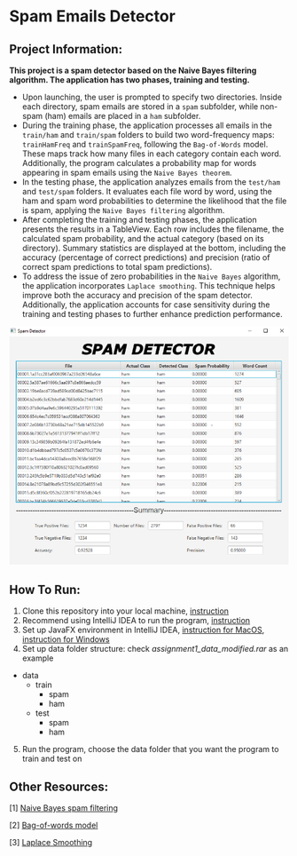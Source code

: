 # Spam Emails Detector

## Project Information:

**This project is a spam detector based on the Naive Bayes filtering algorithm. The application has two phases, training and testing.**

-   Upon launching, the user is prompted to specify two directories. Inside each directory, spam emails are stored in a `spam` subfolder, while non-spam (ham) emails are placed in a `ham` subfolder.
-   During the training phase, the application processes all emails in the `train/ham` and `train/spam` folders to build two word-frequency maps: `trainHamFreq` and `trainSpamFreq`, following the `Bag-of-Words` model. These maps track how many files in each category contain each word. Additionally, the program calculates a probability map for words appearing in spam emails using the `Naive Bayes theorem`.
-   In the testing phase, the application analyzes emails from the `test/ham` and `test/spam` folders. It evaluates each file word by word, using the ham and spam word probabilities to determine the likelihood that the file is spam, applying the `Naive Bayes filtering` algorithm.
-   After completing the training and testing phases, the application presents the results in a TableView. Each row includes the filename, the calculated spam probability, and the actual category (based on its directory). Summary statistics are displayed at the bottom, including the accuracy (percentage of correct predictions) and precision (ratio of correct spam predictions to total spam predictions).
-   To address the issue of zero probabilities in the `Naive Bayes` algorithm, the application incorporates `Laplace smoothing`. This technique helps improve both the accuracy and precision of the spam detector. Additionally, the application accounts for case sensitivity during the training and testing phases to further enhance prediction performance.

![ui](ui.PNG)

## How To Run:

1. Clone this repository into your local machine, [instruction](https://docs.github.com/en/github/creating-cloning-and-archiving-repositories/cloning-a-repository)
2. Recommend using IntelliJ IDEA to run the program, [instruction](https://www.jetbrains.com/idea/download/#section=windows)
3. Set up JavaFX environment in IntelliJ IDEA, [instruction for MacOS](https://www.jetbrains.com/help/idea/javafx.html), [instruction for Windows](https://youtu.be/Ope4icw6bVk)
4. Set up data folder structure: check _assignment1_data_modified.rar_ as an example

-   data
    -   train
        -   spam
        -   ham
    -   test
        -   spam
        -   ham

5. Run the program, choose the data folder that you want the program to train and test on

## Other Resources:

[1] [Naive Bayes spam filtering](https://en.wikipedia.org/wiki/Naive_Bayes_spam_filtering)

[2] [Bag-of-words model](https://en.wikipedia.org/wiki/Bag-of-words_model)

[3] [Laplace Smoothing](https://en.wikipedia.org/wiki/Additive_smoothing)
